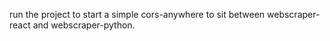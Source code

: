 run the project to start a simple cors-anywhere to sit between webscraper-react and webscraper-python.